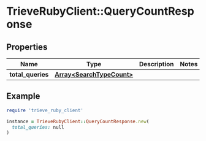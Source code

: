 # TrieveRubyClient::QueryCountResponse

## Properties

| Name | Type | Description | Notes |
| ---- | ---- | ----------- | ----- |
| **total_queries** | [**Array&lt;SearchTypeCount&gt;**](SearchTypeCount.md) |  |  |

## Example

```ruby
require 'trieve_ruby_client'

instance = TrieveRubyClient::QueryCountResponse.new(
  total_queries: null
)
```

